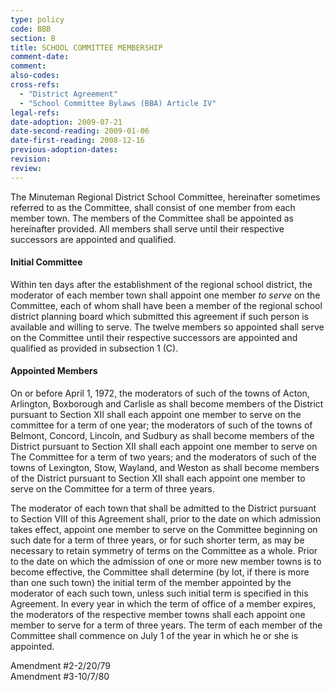 ```yaml
---
type: policy
code: BBB
section: B
title: SCHOOL COMMITTEE MEMBERSHIP
comment-date:
comment:
also-codes:
cross-refs:
  - "District Agreement"
  - "School Committee Bylaws (BBA) Article IV"
legal-refs:
date-adoption: 2009-07-21
date-second-reading: 2009-01-06
date-first-reading: 2008-12-16
previous-adoption-dates: 
revision: 
review: 
---
```


The Minuteman Regional District School Committee, hereinafter sometimes referred to as the Committee, shall consist of one member from each member town. The members of the Committee shall be appointed as hereinafter provided. All members shall serve until their respective successors are appointed and qualified.

#### Initial Committee

Within ten days after the establishment of the regional school district, the moderator of each member town shall appoint one member *to serve* on the Committee, each of whom shall have been a member of the regional school district planning board which submitted this agreement if such person is available and willing to serve. The twelve members so appointed shall serve on the Committee until their respective successors are appointed and qualified as provided in subsection 1 (C).

#### Appointed Members

On or before April 1, 1972, the moderators of such of the towns of Acton, Arlington, Boxborough and Carlisle as shall become members of the District pursuant to Section XII shall each appoint one member to serve on the committee for a term of one year; the moderators of such of the towns of Belmont, Concord, Lincoln, and Sudbury as shall become members of the District pursuant to Section XII shall each appoint one member to serve on The Committee for a term of two years; and the moderators of such of the towns of Lexington, Stow, Wayland, and Weston as shall become members of the District pursuant to Section XII shall each appoint one member to serve on the Committee for a term of three years.

The moderator of each town that shall be admitted to the District pursuant to Section VIII of this Agreement shall, prior to the date on which admission takes effect, appoint one member to serve on the Committee beginning on such date for a term of three years, or for such shorter term, as may be necessary to retain symmetry of terms on the Committee as a whole. Prior to the date on which the admission of one or more new member towns is to become effective, the Committee shall determine (by lot, if there is more than one such town) the initial term of the member appointed by the moderator of each such town, unless such initial term is specified in this Agreement. In every year in which the term of office of a member expires, the moderators of the respective member towns shall each appoint one member to serve for a term of three years. The term of each member of the Committee shall commence on July 1 of the year in which he or she is appointed.

Amendment #2-2/20/79      
Amendment #3-10/7/80
